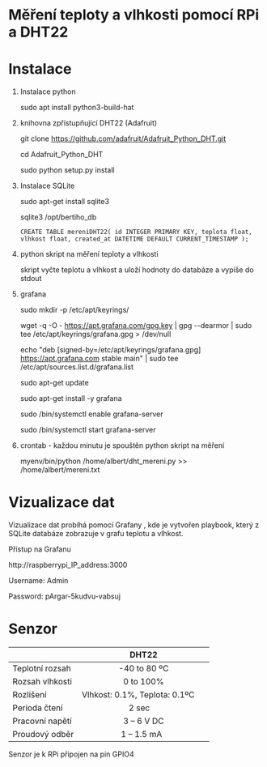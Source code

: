 # Měření teploty a vlhkosti pomocí RPi a DHT22

# Instalace

1. Instalace python
   
      sudo apt install python3-build-hat

2. knihovna zpřístupňující DHT22 (Adafruit)

      git clone https://github.com/adafruit/Adafruit_Python_DHT.git

      cd Adafruit_Python_DHT

      sudo python setup.py install

3. Instalace SQLite

      sudo apt-get install sqlite3

      sqlite3 /opt/bertiho_db

      ` CREATE TABLE mereniDHT22(
    id INTEGER PRIMARY KEY,
    teplota float,
    vlhkost float,
    created_at DATETIME DEFAULT CURRENT_TIMESTAMP
); `

4. python skript na měření teploty a vlhkosti

      skript vyčte teplotu a vlhkost a uloží hodnoty do databáze a vypíše do stdout
   
5. grafana 
   
      sudo mkdir -p /etc/apt/keyrings/
   
      wget -q -O - https://apt.grafana.com/gpg.key | gpg --dearmor | sudo tee /etc/apt/keyrings/grafana.gpg > /dev/null
   
      echo "deb [signed-by=/etc/apt/keyrings/grafana.gpg] https://apt.grafana.com stable main" | sudo tee /etc/apt/sources.list.d/grafana.list
   
      sudo apt-get update
   
      sudo apt-get install -y grafana
   
      sudo /bin/systemctl enable grafana-server
   
      sudo /bin/systemctl start grafana-server
   
6. crontab - každou minutu je spouštěn python skript na měření

      myenv/bin/python /home/albert/dht_mereni.py >> /home/albert/mereni.txt


# Vizualizace dat 
Vizualizace dat probíhá pomocí Grafany , kde je vytvořen playbook, který z SQLite databáze zobrazuje v grafu teplotu a vlhkost.

Přístup na Grafanu

http://raspberrypi_IP_address:3000

Username: Admin

Password: pArgar-5kudvu-vabsuj

# Senzor
|          | DHT22           | 
| ------------- |:-------------:| 
| Teplotní rozsah     | -40 to 80 ºC    | 
| Rozsah vlhkosti      | 0 to 100%      |  
| Rozlišení | Vlhkost: 0.1%, Teplota: 0.1ºC     |
| Perioda čtení | 2 sec    |
| Pracovní napětí | 3 – 6 V DC  |
| Proudový odběr| 1 – 1.5 mA  |

Senzor je k RPi připojen na pin GPIO4


